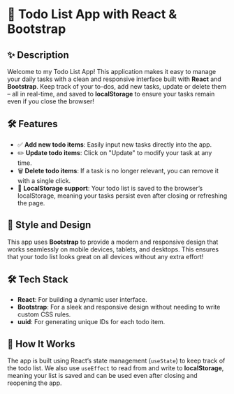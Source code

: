 # 🚀 **Todo List App with React & Bootstrap**

## ✨ Description
Welcome to my Todo List App! This application makes it easy to manage your daily tasks with a clean and responsive interface built with **React** and **Bootstrap**. Keep track of your to-dos, add new tasks, update or delete them – all in real-time, and saved to **localStorage** to ensure your tasks remain even if you close the browser!

## 🛠️ **Features**
- ✅ **Add new todo items**: Easily input new tasks directly into the app.
- ✏️ **Update todo items**: Click on "Update" to modify your task at any time.
- 🗑️ **Delete todo items**: If a task is no longer relevant, you can remove it with a single click.
- 💾 **LocalStorage support**: Your todo list is saved to the browser’s localStorage, meaning your tasks persist even after closing or refreshing the page.

## 🎨 **Style and Design**
This app uses **Bootstrap** to provide a modern and responsive design that works seamlessly on mobile devices, tablets, and desktops. This ensures that your todo list looks great on all devices without any extra effort!

## 🛠️ **Tech Stack**
- **React**: For building a dynamic user interface.
- **Bootstrap**: For a sleek and responsive design without needing to write custom CSS rules.
- **uuid**: For generating unique IDs for each todo item.

## 🔄 **How It Works**
The app is built using React’s state management (`useState`) to keep track of the todo list. We also use `useEffect` to read from and write to **localStorage**, meaning your list is saved and can be used even after closing and reopening the app.

